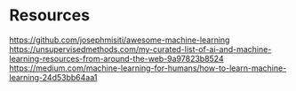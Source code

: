 # Resources

https://github.com/josephmisiti/awesome-machine-learning
https://unsupervisedmethods.com/my-curated-list-of-ai-and-machine-learning-resources-from-around-the-web-9a97823b8524
https://medium.com/machine-learning-for-humans/how-to-learn-machine-learning-24d53bb64aa1